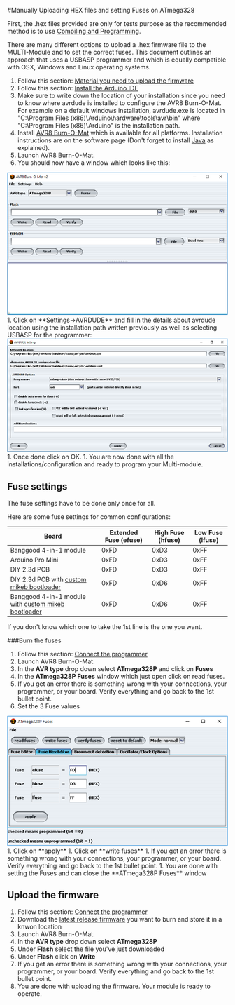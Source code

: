 #Manually Uploading HEX files and setting Fuses on ATmega328

First, the .hex files provided are only for tests purpose as the recommended method is to use [Compiling and Programming](Compiling.md).

There are many different options to upload a .hex firmware file to the MULTI-Module and to set the correct fuses.  This document outlines an approach that uses a USBASP programmer and which is equally compatible with OSX, Windows and Linux operating systems.

1. Follow this section: [Material you need to upload the firmware](https://github.com/pascallanger/DIY-Multiprotocol-TX-Module/blob/master/docs/Compiling.md#material-you-need-to-upload-the-firmware)
1. Follow this section: [Install the Arduino IDE](https://github.com/pascallanger/DIY-Multiprotocol-TX-Module/blob/master/docs/Compiling.md#install-the-arduino-ide-and-the-multiprotocol-project-firmware)
1. Make sure to write down the location of your installation since you need to know where avrdude is installed to configure the AVR8 Burn-O-Mat. For example on a default windows installation, avrdude.exe is located in "C:\Program Files (x86)\Arduino\hardware\tools\avr\bin" where "C:\Program Files (x86)\Arduino" is the installation path.
1. Install [AVR8 Burn-O-Mat](http://avr8-burn-o-mat.brischalle.de/avr8_burn_o_mat_avrdude_gui_en.php) which is available for all platforms. Installation instructions are on the software page (Don't forget to install [Java](http://java.sun.com/javase/downloads) as explained).
1. Launch AVR8 Burn-O-Mat.
1. You should now have a window which looks like this: 
  <img src="images/AVR8BurnOMat-main.png" />
1. Click on **Settings->AVRDUDE** and fill in the details about avrdude location using the installation path written previously as well as selecting USBASP for the programmer: 
  <img src="images/AVR8BurnOMat-settings.png" />
1. Once done click on OK.
1. You are now done with all the installations/configuration and ready to program your Multi-module.

## Fuse settings
The fuse settings have to be done only once for all.

Here are some fuse settings for common configurations:

Board|Extended Fuse (efuse)|High Fuse (hfuse)|Low Fuse (lfuse)
-----|--------|---------|-------------
Banggood 4-in-1 module |0xFD|0xD3|0xFF
Arduino Pro Mini |0xFD|0xD3|0xFF
DIY 2.3d PCB |0xFD|0xD3|0xFF
DIY 2.3d PCB with [custom mikeb bootloader](Advanced_ATmega_Serial_Uploader.md) |0xFD|0xD6|0xFF
Banggood 4-in-1 module with [custom mikeb bootloader](Advanced_ATmega_Serial_Uploader.md) |0xFD|0xD6|0xFF

If you don't know which one to take the 1st line is the one you want.

###Burn the fuses
1. Follow this section: [Connect the programmer](https://github.com/pascallanger/DIY-Multiprotocol-TX-Module/blob/master/docs/Compiling.md#connect-the-programmer)
1. Launch AVR8 Burn-O-Mat.
1. In the **AVR type** drop down select **ATmega328P** and click on **Fuses**
1. In the **ATmega328P Fuses** window which just open click on read fuses.
1. If you get an error there is something wrong with your connections, your programmer, or your board. Verify everything and go back to the 1st bullet point.
1. Set the 3 Fuse values
  <img src="images/AVR8BurnOMat-fuses.png" />
1. Click on **apply**
1. Click on **write fuses**
1. If you get an error there is something wrong with your connections, your programmer, or your board. Verify everything and go back to the 1st bullet point.
1. You are done with setting the Fuses and can close the **ATmega328P Fuses** window

## Upload the firmware
1. Follow this section: [Connect the programmer](https://github.com/pascallanger/DIY-Multiprotocol-TX-Module/blob/master/docs/Compiling.md#connect-the-programmer)
1. Download the [latest release firmware](https://github.com/pascallanger/DIY-Multiprotocol-TX-Module/releases) you want to burn and store it in a knwon location
1. Launch AVR8 Burn-O-Mat.
1. In the **AVR type** drop down select **ATmega328P**
1. Under **Flash** select the file you've just downloaded
1. Under **Flash** click on **Write**
1. If you get an error there is something wrong with your connections, your programmer, or your board. Verify everything and go back to the 1st bullet point.
1. You are done with uploading the firmware. Your module is ready to operate.
